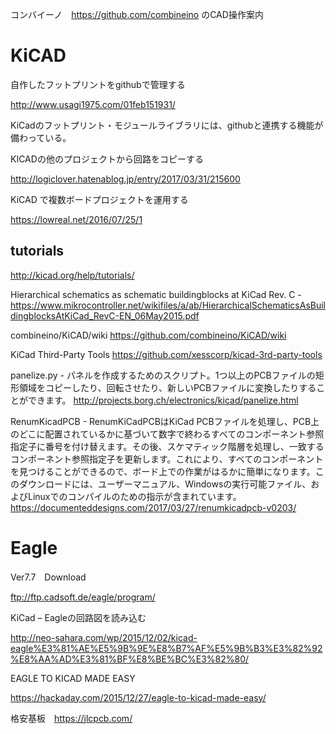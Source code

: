 コンバイーノ　https://github.com/combineino のCAD操作案内

# KiCAD
自作したフットプリントをgithubで管理する

http://www.usagi1975.com/01feb151931/

KiCadのフットプリント・モジュールライブラリには、githubと連携する機能が備わっている。

KICADの他のプロジェクトから回路をコピーする

http://logiclover.hatenablog.jp/entry/2017/03/31/215600

KiCAD で複数ボードプロジェクトを運用する

https://lowreal.net/2016/07/25/1

## tutorials
http://kicad.org/help/tutorials/

Hierarchical schematics as schematic buildingblocks at KiCad Rev. C - 
https://www.mikrocontroller.net/wikifiles/a/ab/HierarchicalSchematicsAsBuildingblocksAtKiCad_RevC-EN_06May2015.pdf

combineino/KiCAD/wiki
https://github.com/combineino/KiCAD/wiki

KiCad Third-Party Tools
https://github.com/xesscorp/kicad-3rd-party-tools

panelize.py - パネルを作成するためのスクリプト。1つ以上のPCBファイルの矩形領域をコピーしたり、回転させたり、新しいPCBファイルに変換したりすることができます。
http://projects.borg.ch/electronics/kicad/panelize.html

RenumKicadPCB - RenumKiCadPCBはKiCad PCBファイルを処理し、PCB上のどこに配置されているかに基づいて数字で終わるすべてのコンポーネント参照指定子に番号を付け替えます。その後、スケマティック階層を処理し、一致するコンポーネント参照指定子を更新します。これにより、すべてのコンポーネントを見つけることができるので、ボード上での作業がはるかに簡単になります。このダウンロードには、ユーザーマニュアル、Windowsの実行可能ファイル、およびLinuxでのコンパイルのための指示が含まれています。
https://documenteddesigns.com/2017/03/27/renumkicadpcb-v0203/

# Eagle
Ver7.7　Download

ftp://ftp.cadsoft.de/eagle/program/

KiCad – Eagleの回路図を読み込む

http://neo-sahara.com/wp/2015/12/02/kicad-eagle%E3%81%AE%E5%9B%9E%E8%B7%AF%E5%9B%B3%E3%82%92%E8%AA%AD%E3%81%BF%E8%BE%BC%E3%82%80/

EAGLE TO KICAD MADE EASY

https://hackaday.com/2015/12/27/eagle-to-kicad-made-easy/

格安基板　https://jlcpcb.com/


